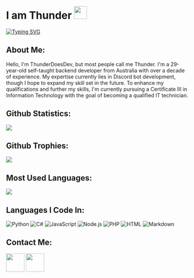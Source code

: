 <h1>I am Thunder <img src="https://cdn.discordapp.com/emojis/1055063219800117268.gif" height="35px"></h1>

[![Typing SVG](https://readme-typing-svg.demolab.com?font=Fira+Code&size=16&pause=1000&color=00FFFF&random=false&width=435&lines=Back-end+Developer+%26+Certified+IT+Technician)](https://git.io/typing-svg)

<h2>About Me:</h2>
<p>Hello, I'm ThunderDoesDev, but most people call me Thunder. I'm a 29-year-old self-taught backend developer from Australia with over a decade of experience. My expertise currently lies in Discord bot development, though I hope to expand my skill set in the future. To enhance my qualifications and further my skills, I'm currently pursuing a Certificate III in Information Technology with the goal of becoming a qualified IT technician.</p>

<h2>Github Statistics:</h2>
<img src="https://github-readme-stats.vercel.app/api?username=ThunderDoesDev&show_icons=true&theme=radical">

<h2>Github Trophies:</h2>
<img src="https://github-profile-trophy.vercel.app/?username=ThunderDoesDev&rank=SS,S,AAA,AA,A,B,C&row=1&id=">

<h2>Most Used Languages:</h2>
<img src="https://github-readme-stats.vercel.app/api/top-langs/?username=ThunderDoesDev&theme=radical&layout=compact">

<h2>Languages I Code In:</h2>

![Python](https://img.shields.io/badge/-Python-05122A?style=flat&logo=python)
![C#](https://img.shields.io/badge/-CSharp-05122A?style=flat&logo=csharp)
![JavaScript](https://img.shields.io/badge/-JavaScript-05122A?style=flat&logo=javascript)
![Node.js](https://img.shields.io/badge/-Node.js-05122A?style=flat&logo=node.js)
![PHP](https://img.shields.io/badge/-PHP-05122A?style=flat&logo=php)
![HTML](https://img.shields.io/badge/-HTML-05122A?style=flat&logo=HTML5)
![Markdown](https://img.shields.io/badge/-Markdown-05122A?style=flat&logo=markdown)

<h2>Contact Me:</h2>
<a href="https://discord.gg/thunderdoesdev"><img src="https://www.freepnglogos.com/uploads/discord-logo-png/discord-logo-logodownload-download-logotipos-1.png" height="50px"></a> 
<a href="https://twitter.com/thunderdoesdev"><img src="https://1000logos.net/wp-content/uploads/2017/06/Twitter-Log%D0%BE-500x281.png" height="50px"></a>
